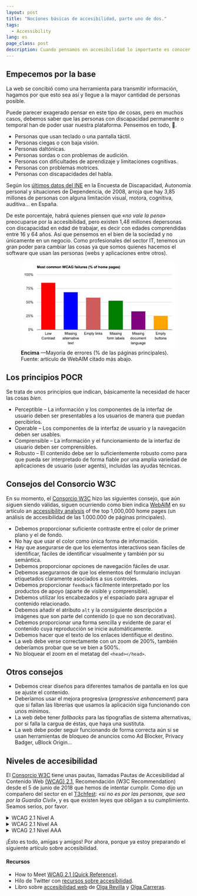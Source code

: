 ```yaml
---
layout: post
title: "Nociones básicas de accesibilidad, parte uno de dos."
tags:
  - Accessibility
lang: es
page_class: post
description: Cuando pensamos en accesibilidad lo importante es conocer quién o quiénes van a ser las personas que van a usar nuestra web o aplicación. Desafortunadamente no siempre sabemos qué situación tiene cada una de nuestras usuarias y usuarios.
---
```


## Empecemos por la base

La web se concibió como una herramienta para transmitir información, hagamos por que esto sea así y llegue a la mayor cantidad de personas posible.

Puede parecer exagerado pensar en este tipo de cosas, pero en muchos casos, debemos saber que las personas con discapacidad permanente o temporal han de poder usar nuestra plataforma. Pensemos en todo, 🙏.

  +	Personas que usan teclado o una pantalla táctil.
  +	Personas ciegas o con baja visión.
  +	Personas daltónicas.
  +	Personas sordas o con problemas de audición.
  +	Personas con dificultades de aprendizaje y limitaciones cognitivas.
  +	Personas con problemas motrices.
  +	Personas con discapacidades del habla.

Según los <a class="link link--special" href="https://www.ine.es/revistas/cifraine/1009.pdf" target="_blank" rel="noopener noreferrer">últimos datos del INE</a> en la Encuesta de Discapacidad, Autonomía personal y situaciones de Dependencia, de 2008, arroja que hay 3,85 millones de personas con alguna limitación visual, motora, cognitiva, auditiva... en España.

De este porcentaje, habrá quienes piensen que _«no vale la pena»_ preocuparse por la accesibilidad, pero existen 1,48 millones depersonas con discapacidad en edad de trabajar, es decir con edades comprendidas entre 16 y 64 años. Así que pensemos en el bien de la sociedad y no únicamente en un negocio. Como profesionales del sector IT, tenemos un gran poder para cambiar las cosas ya que somos quienes hacemos el software que usan las personas (webs y aplicaciones entre otros).

<figure class="picture">
    <img src="/assets/images/post-nociones-basicas-de accesibilidad-parte-uno-de-dos.jpg" alt="Tabla con datos estadísticos de los errores que ocurren en las páginas 'home' mostrados en porcentaje.">
    <figcaption class="caption">
        <b title="encima">Encima</b>
        &mdash;Mayoría de errores (% de las páginas principales). Fuente: artículo de WebAIM citado más abajo.
    </figcaption>
</figure>

## Los principios POCR

Se trata de unos principios que indican, básicamente la necesidad de hacer las cosas _bien_.

  +	Perceptible – La información y los componentes de la interfaz de usuario deben ser presentables a los usuarios de manera que puedan percibirlos.
  +	Operable – Los componentes de la interfaz de usuario y la navegación deben ser usables.
  +	Comprensible – La información y el funcionamiento de la interfaz de usuario deben ser comprensibles.
  +	Robusto – El contenido debe ser lo suficientemente robusto como para que pueda ser interpretado de forma fiable por una amplia variedad de aplicaciones de usuario (user agents), incluidas las ayudas técnicas.

## Consejos del Consorcio W3C

En su momento, el <a class="link link--special" href="www.w3.org/" target="_blank" rel="noopener noreferrer">Consorcio W3C</a> hizo las siguientes consejo, que aún siguen siendo válidas, siguen ocurriendo como bien indica <a class="link link--special" href="https://webaim.org/" target="_blank" rel="noopener noreferrer">WebAIM</a> en su artículo <span lang="en">an <a class="link link--special" href="https://webaim.org/projects/million/" target="_blank" rel="noopener noreferrer">accessibility analysis</a> of the top 1,000,000 home pages</span> (un análisis de accesibilidad de las 1.000.000 de páginas principales).

  +	Debemos proporcionar suficiente contraste entre el color de primer plano y el de fondo.
  +	No hay que usar el color como única forma de información.
  +	Hay que asegurarse de que los elementos interactivos sean fáciles de identificar, fáciles de identificar visualmente y también por su semántica.
  +	Debemos proporcionar opciones de navegación fáciles de usar.
  +	Debemos asegurarnos de que los elementos del formulario incluyan etiquetados claramente asociados a sus controles.
  +	Debemos proporcionar `feedback` fácilmente interpretado por los productos de apoyo (aparte de visible y comprensible).
  +	Debemos utilizar los encabezados y el espaciado para agrupar el contenido relacionado.
  +	Debemos añadir el atributo `alt` y la consiguiente descripción a imágenes que son parte del contenido (o que no son decorativas).
  +	Debemos proporcionar una forma sencilla y evidente de parar el contenido cuya reproducción se inicie automáticamente.
  +	Debemos hacer que el texto de los enlaces identifique el destino.
  +	La web debe verse correctamente con un zoom de 200%, también deberíamos probar que se ve bien a 500%.
  +	No bloquear el zoom en el metatag del `<head></head>`.

## Otros consejos

  +	Debemos crear diseños para diferentes tamaños de pantalla en los que se ajuste el contenido.
  +	Deberíamos usar el mejora progresiva (<span lang="en"><em>progressive enhancement</em></span>) para que si fallan las librerías que usamos la aplicación siga funcionando con unos mínimos.
  +	La web debe tener <span lang="en"><em>fallbacks</em></span> para las tipografías de sistema alternativas, por si falla la cargua de éstas, que haya una sustituta.
  +	La web debe poder seguir funcionando de forma correcta aún si se usan herramientas de bloqueo de anuncios como Ad Blocker, Privacy Badger, uBlock Origin…

## Niveles de accesibilidad

El <a class="link link--special" href="www.w3.org/" target="_blank" rel="noopener noreferrer">Consorcio W3C</a> tiene unas pautas, llamadas Pautas de Accesibilidad al Contenido Web <a class="link link--special" href="https://www.w3.org/TR/WCAG21/" target="_blank" rel="noopener noreferrer">(WCAG) 2.1</a>, Recomendación (<span lang="en">W3C Recommendation</span>) desde el 5 de junio de 2018 que hemos de intentar cumplir. Como dijo un compañero del sector en el <a class="link link--special" href="https://t3chfest.uc3m.es/2019/" target="_blank" rel="noopener noreferrer">T3chfest</a>: _«si no es por las personas, que sea por la Guardia Civil»_, y es que existen leyes que obligan a su cumplimiento. Seamos serios, por favor.

<details class="dropdown">
    <summary>WCAG 2.1 Nivel A</summary>
    <ul>
        <li>1.1.1 – <b lang="en">Non-text Content</b>: Proporcione alternativas de texto para el contenido no textual.</li>
        <li>1.2.1 – <b lang="en">Audio-only and Video-only</b>: Proporcione una alternativa a los contenidos sólo de vídeo y sólo de audio.</li>
        <li>1.2.2 – <b lang="en">Captions</b>: Proporcione subtítulos para los videos con audio.</li>
        <li>1.2.3 – <b lang="en">Audio Description or Media Alternative</b>: El vídeo con audio ha de tener una segunda alternativa.</li>
        <li>1.3.1 – <b lang="en">Info and Relationships</b>: Estructura lógica.</li>
        <li>1.3.2 – <b lang="en">Meaningful Sequence</b>: Presente el contenido en un orden significativo.</li>
        <li>1.3.3 – <b lang="en">Sensory Characteristics</b>: Use más de un sentido para las instrucciones.</li>
        <li>1.4.1 – <b lang="en">Use of Colour</b>: No utilice una presentación que se base únicamente en el color.</li>
        <li>1.4.2 – <b lang="en">Audio Control</b>: No reproduzca el audio automáticamente.</li>
        <li>2.1.1 – <b lang="en">Keyboard</b>: Accesible sólo con el teclado.</li>
        <li>2.1.2 – <b lang="en">No Keyboard Trap</b>: No atrapar a los usuarios de teclado.</li>
        <li>2.1.4 – <b lang="en">Character Key Shortcuts</b>: Si un atajo de teclado se implementa en el contenido utilizando sólo letras (incluyendo mayúsculas y minúsculas), signos de puntuación, números o símbolos, entonces al menos uno de los siguientes puntos es verdadero: <span lang="en">turn off, remap, active only on focus</span>.</li>
        <li>2.2.1 – <b lang="en">Timing Adjustable</b>: Los límites de tiempo han de tener controles de usuario.</li>
        <li>2.2.2 – <b lang="en">Pause, Stop, Hide</b>: Proporcione controles de usuario para mover contenido.</li>
        <li>2.3.1 – <b lang="en">Three Flashes or Below</b>: Ningún contenido parpadea más de tres veces por segundo.</li>
        <li>2.4.1 – <b lang="en">Bypass Blocks</b>: Proporcione un enlace de tipo «saltar» al contenido.</li>
        <li>2.4.2 – <b lang="en">Page Titled</b>: Utilice títulos de página útiles y claros.</li>
        <li>2.4.3 – <b lang="en">Focus Order</b>: Orden lógico.</li>
        <li>2.4.4 – <b lang="en">Link Purpose</b>: El propósito de cada enlace está claro desde su contexto.</li>
        <li>2.5.1 – <b lang="en">Pointer Gestures</b>: Todas las funciones que utilizan gestos multipunto o basados en trayectorias para su funcionamiento se pueden utilizar con un único puntero sin un gesto basado en trayectorias.</li>
        <li>2.5.2 – <b lang="en">Pointer Cancellation</b>: En el caso de las funciones que se pueden utilizar con un solo puntero, al menos una de las siguientes opciones es cierta: <span lang="en">no down-event, abort or undo, up reversal, essential</span>.</li>
        <li>2.5.3 – <b lang="en">Label in Name</b>: Para los componentes de la interfaz de usuario con <code>labels</code> que incluyen texto o imágenes de texto, el nombre contiene el texto que se presenta visualmente.</li>
        <li>2.5.4 – <b lang="en">Motion Actuation</b>: La funcionalidad que puede ser operada por el movimiento del dispositivo o el movimiento del usuario también puede ser operada por los componentes de la interfaz de usuario y responder al movimiento puede ser desactivado para prevenir una actuación accidental.</li>
        <li>3.1.1 – <b lang="en">Language of Page</b>: La página tiene un idioma asignado.</li>
        <li>3.2.1 – <b lang="en">On Focus</b>: Los elementos no cambian cuando reciben el foco.</li>
        <li>3.2.2 – <b lang="en">On Input</b>: Los elementos no cambian cuando reciben contenido.</li>
        <li>3.3.1 – <b lang="en">Error Identification</b>: Identificar claramente los errores de entrada.</li>
        <li>3.3.2 – <b lang="en">Labels or Instructions</b>: Etiquetar los elementos y dar instrucciones.</li>
        <li>4.1.1 – <b lang="en">Parsing</b>: No hay errores de código importantes.</li>
        <li>4.1.2 – <b lang="en">Name, Role, Value</b>: Construir todos los elementos para la accesibilidad.</li>
    </ul>
</details>

<details class="dropdown">
    <summary>WCAG 2.1 Nivel AA</summary>
    <ul>
        <li>1.2.4 – <b lang="en">Captions</b>: Los videos en vivo tienen subtítulos.</li>
        <li>1.2.5 – <b lang="en">Audio Description</b>: Los usuarios tienen acceso a la descripción de audio para el contenido de vídeo.</li>
        <li>1.3.4 – <b lang="en">Orientation</b>: El contenido no restringe su visualización y funcionamiento a una única orientación de pantalla, a menos que sea esencial una orientación de pantalla específica.</li>
        <li>1.3.5 – <b lang="en">Identify Input Purpose</b>: El campo de entrada sirve para un propósito identificado en la sección y el contenido se implementa utilizando tecnologías que ayudan a identificar el significado esperado.</li>
        <li>1.4.10 – <b lang="en">Reflow</b>: El contenido puede presentarse sin pérdida de información o funcionalidad, y sin necesidad de desplazarse en dos dimensiones (320px horizontal y 256px vertical).</li>
        <li>1.4.11 – <b lang="en">Non-Text Contrast</b>: La presentación visual tiene una relación de contraste de al menos 3:1 con respecto a los colores adyacentes.</li>
        <li>1.4.12 – <b lang="en">Text Spacing</b>: En el contenido implementado usando lenguajes de marcado no se produce ninguna pérdida de contenido o funcionalidad al configurar o al no cambiar ninguna otra propiedad de estilo.</li>
        <li>1.4.13 – <b lang="en">Content on Hover or Focus</b>: Si al recibir y luego eliminar el puntero o el foco del teclado se activa el contenido adicional para que se haga visible y luego se oculte, lo siguiente es cierto: <span lang="en">dismissable, hoverable, persistent</span>.</li>
        <li>1.4.3 – <b lang="en">Contrast</b>: La relación de contraste entre el texto y el fondo es de al menos 4.5:1.</li>
        <li>1.4.4 – <b lang="en">Resize Text</b>: El texto puede ser redimensionado al 200% sin pérdida de contenido o función.</li>
        <li>1.4.5 – <b lang="en">Images of Text</b>: No utilice imágenes de texto.</li>
        <li>2.4.5 – <b lang="en">Multiple Ways</b>: Ofrecer varias maneras de encontrar páginas.</li>
        <li>2.4.6 – <b lang="en">Headings and Labels</b>: Usar encabezados y <code>labels</code> claros.</li>
        <li>2.4.7 – <b lang="en">Focus Visible</b>: Asegúrese de que el focus del teclado sea visible y claro.</li>
        <li>3.1.2 – <b lang="en">Language of Parts</b>: Informar a los usuarios cuando cambie el idioma de una página.</li>
        <li>3.2.3 – <b lang="en">Consistent Navigation</b>: Usar los menús de manera consistente.</li>
        <li>3.2.4 – <b lang="en">Consistent Identification</b>: Utilice los iconos y botones de forma coherente.</li>
        <li>3.3.3 – <b lang="en">Error Suggestion</b>: Sugerir correcciones cuando los usuarios cometen errores.</li>
        <li>3.3.4 – <b lang="en">Error Prevention</b>: Reducir el riesgo de errores de entrada de datos confidenciales.</li>
        <li>4.1.3 – <b lang="en">Status Messages</b>: En el contenido implementado usando lenguajes de marcado, los mensajes de estado pueden ser determinados programáticamente a través de roles o propiedades de manera que puedan ser presentados al usuario mediante tecnologías de asistencia sin recibir atención.</li>
    </ul>
</details>

<details class="dropdown">
    <summary>WCAG 2.1 Nivel AAA</summary>
    <ul>
        <li>1.2.6 – <b lang="en">Sign Language</b>: Proporcione traducciones en lenguaje de signos para los videos.</li>
        <li>1.2.7 – <b lang="en">Extended Audio description</b>: Proporcione una descripción de audio ampliada para los vídeos.</li>
        <li>1.2.8 – <b lang="en">Media Alternative</b>: Proporcione una alternativa de texto a los vídeos.</li>
        <li>1.2.9 – <b lang="en">Audio Only</b>: Proporcione alternativas para el audio en vivo.</li>
        <li>1.3.6 – <b lang="en">Identify Purpose</b>: En el contenido implementado utilizando lenguajes de marcado, el propósito de los componentes de la interfaz de usuario, iconos y regiones puede determinarse de forma programática.</li>
        <li>1.4.6 – <b lang="en">Contrast</b>: La relación de contraste entre el texto y el fondo es de al menos 7:1.</li>
        <li>1.4.7 – <b lang="en">Low or No Background Audio</b>: El audio es claro para que los oyentes lo oigan.</li>
        <li>1.4.8 – <b lang="en">Visual Presentation</b>: Ofrecer a los usuarios una serie de opciones de presentación.</li>
        <li>1.4.9 – <b lang="en">Images of Text</b>: No utilice imágenes de texto.</li>
        <li>2.1.3 – <b lang="en">Keyboard</b>: Accesible sólo por teclado, sin excepción.</li>
        <li>2.2.3 – <b lang="en">No Timing</b>: Sin límite de tiempo.</li>
        <li>2.2.4 – <b lang="en">Interruptions</b>: No interrumpa a los usuarios.</li>
        <li>2.2.5 – <b lang="en">Re-authenticating</b>: Guardar los datos de usuario al volver a autenticar.</li>
        <li>2.2.6 – <b lang="en">Timeouts</b>: Se advierte a los usuarios de la duración de cualquier inactividad del usuario que pueda causar la pérdida de datos.</li>
        <li>2.3.2 – <b lang="en">Three Flashes</b>: Ningún contenido parpadea más de tres veces por segundo.</li>
        <li>2.3.3 – <b lang="en">Animation from Interactions</b>: La animación de movimiento activada por la interacción puede ser desactivada.</li>
        <li>2.4.1 – <b lang="en">Section Headings</b>: «Romper» el contenido con los encabezados.</li>
        <li>2.4.8 – <b lang="en">Location</b>: Informar a los usuarios de dónde están.</li>
        <li>2.4.9 – <b lang="en">Link Purpose</b>: El propósito de cada enlace está claro en su texto.</li>
        <li>2.5.5 – <b lang="en">Target Size</b>: El tamaño del objetivo para las entradas de puntero es de al menos 44 por 44 pixels.</li>
        <li>2.5.6 – <b lang="en">Concurrent Input Mechanisms</b>: El contenido de la web no restringe el uso de las modalidades de entrada disponibles en una plataforma.</li>
        <li>3.1.3 – <b lang="en">Unusual words</b>: Explique cualquier palabra extraña.</li>
        <li>3.1.4 – <b lang="en">Abbreviations</b>: Explique cualquier abreviatura.</li>
        <li>3.1.5 – <b lang="en">Reading Level</b>: Los usuarios con nueve años de escolaridad pueden leer su contenido.</li>
        <li>3.1.6 – <b lang="en">Pronunciation</b>: Explicar cualquier palabra que sea difícil de pronunciar.</li>
        <li>3.2.5 – <b lang="en">Change on Request</b>: No cambie los elementos de su sitio web hasta que los usuarios le pregunten.</li>
        <li>3.3.5 – <b lang="en">Help</b>: Proporcione ayuda e instrucciones detalladas.</li>
        <li>3.3.6 – <b lang="en">Error Prevention</b>: Reducir el riesgo de todos los errores de entrada.</li>
    </ul>
</details>

¡Ésto es todo, amigas y amigos! Por ahora, porque ya estoy preparando el siguiente artículo sobre accesibilidad.

<div class="related">
    <h4 class="related__title">Recursos</h4>
    <ul class="related__list">
       <li>How to Meet <a class="link link--special" href="https://www.w3.org/WAI/WCAG21/quickref/?versions=2.1" target="_blank" rel="noopener noreferrer">WCAG 2.1 (Quick Reference)</a>.</li>
       <li>Hilo de Twitter con <a class="link link--special" href="https://twitter.com/IgnaciodeNuevo/status/952620136250462210" target="_blank" rel="noopener noreferrer">recursos sobre accesibilidad</a>.</li>
       <li>Libro sobre <a class="link link--special" href="http://wcag2madeeasy.com/libro-accesibilidad-web.html" target="_blank" rel="noopener noreferrer">accesibilidad web</a> de
<a class="link link--special" href="https://twitter.com/itakora" target="_blank" rel="noopener noreferrer">Olga Revilla</a> y <a class="link link--special" href="https://twitter.com/olgacarreras" target="_blank" rel="noopener noreferrer">Olga Carreras</a>.</li>
    </ul>
</div>
